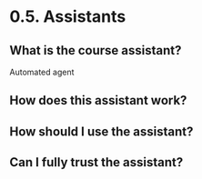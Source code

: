 # 0.5. Assistants

## What is the course assistant?

Automated agent

## How does this assistant work?

## How should I use the assistant?

## Can I fully trust the assistant?